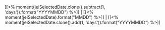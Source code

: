 [[<% moment(jeiSelectedDate.clone().subtract(1, 'days')).format("YYYYMMDD") %>]] | [[<% moment(jeiSelectedDate).format("MMDD") %>]] | [[<% moment(jeiSelectedDate.clone().add(1, 'days')).format("YYYYMMDD") %>]] 